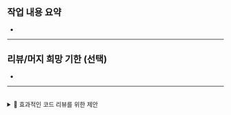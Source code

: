 ## 작업 내용 요약

<!-- 주요 개발 작업 내용을 간단히 서술해주세요 -->
<!-- 공동 작업이라면, 각자의 담당 영역을 함께 표기해주세요 -->

- 

---

## 리뷰/머지 희망 기한 (선택)

<!-- 해당 PR이 언제까지 리뷰되길 바라는지 작성해주세요 -->

- 

---

<!-- 안드로이드 전용 추가 템플릿
## 셀프 체크리스트
- [ ] 프로그램이 정상적으로 작동하는가?
- [ ] 모든 테스트가 통과하는가?
- [ ] 불필요한 주석 또는 디버깅을 위한 Log를 모두 제거하였는가?
- [ ] 코딩 스타일 가이드를 준수하였는가?
- [ ] IDE 코드 자동 정렬을 적용하였는가?
- [ ] 린트 검사를 통과하였는가?

## 스크린샷

---

## 테스트 방법

---

-->

<!-- 백엔드 전용 추가 템플릿

## 셀프 체크리스트
- [ ] 프로그램이 정상적으로 작동하는가?
- [ ] 모든 테스트가 통과하는가?
- [ ] 불필요한 주석 또는 디버깅을 위한 Log를 모두 제거하였는가?
- [ ] 코딩 스타일 가이드를 준수하였는가?
- [ ] IDE 코드 자동 정렬을 적용하였는가?

-->

<br/>
<details>
<summary> 📖 효과적인 코드 리뷰를 위한 제안 </summary>

## 1. 작업 목표 설정

### 목표 명확화
- 이슈 티켓 발행 시 이슈의 목표를 명확히 설정한다
- 큰 작업은 여러 개의 작은 티켓으로 분할하여 진행한다
- **PR은 최대 500 Line 제한**
- 주요 변경사항이나 새로운 패턴 도입 시 **반드시 사전에 논의**한다

## 2. 마감 기한 설정
- 리뷰 및 반영 기간이 길어질수록 PR의 크기는 커진다
- 리뷰에 대한 부담을 줄이기 위해 **피드백 마감기한을 팀과 설정**
  - **리뷰 완료 기준 24시간 이내**

## 3. 리뷰어의 자세와 원칙

### 3.1 기본 원칙
- 피드백은 **코드, 프로세스, 사양만**을 대상으로 한다
- 리뷰이와 리뷰어의 인격과는 **분리**되어야 한다
- 언어 폭력이나 비난이 섞인 지적은 리뷰가 아니다
- **시간에 쫓겨 리뷰의 품질을 낮추지 말자**

### 3.2 리뷰어의 자세
- **리뷰는 모두를 위한 것이다**: 나 자신과 팀, 서비스를 위한 것. 새로 감정이 상하지 않도록 노력이 필요
- **적절한 시간 분배**: 리뷰어가 감당할 수 있는 양의 리뷰를 나누고, 피드백 마감기한을 지키자
- **우선순위를 정해 피드백이 필요한 부분만 간단히 리뷰를 주고받는다**

### 3.3 리뷰 의견 제시 방법

#### 건설적 피드백
- **긍정적 표현 사용**
  - ❌ "이 코드는 잘못되었다"
  - ✅ "이 부분을 다음과 같이 개선할 수 있을 것 같습니다"

#### 구체적인 제안
- ❌ "성능이 안 좋다"
- ✅ "A 방법 대신 B를 사용하면 가독성이 향상될 것 같습니다"

#### 리뷰는 토론과 같다
- 토론을 하되, 리뷰를 넘길 때도 의견과 함께 리뷰어가 납득할 수 있는 이유와 근거(자료 등)를 충분히 제시

### 3.4 적절한 시간 분배
- 리뷰를 위한 리뷰는 리뷰 품질의 저하을 초래한다. 피드백 할 부분이 없다면 **칭찬을 남기자**
- 사람은 누구나 실수한다
- **리뷰어, 리뷰어 모두 실수를 빠르게 인정하고 열린 마음으로 토론하는 것이 중요**
- 실수를 지적받았을 때 **방어적이 되지 않는다**

---

## 효과적인 코드 리뷰를 위한 마인드셋
- **리뷰는 모두를 위한 것이다**: 나 자신과 팀, 서비스를 위한 것
- **사람은 누구나 실수한다**: 리뷰어, 리뷰어 모두 실수를 빠르게 인정하고 열린 마음으로 토론하는 것이 중요
- **칭찬도 좋은 코드 리뷰이다**: 특별히 남길 의견이 없다면 칭찬을 해보자

### 리뷰를 위한 리뷰 자제
- 리뷰를 위한 리뷰는 자제하자. 리뷰를 위한 리뷰는 지적을 초래한다

---
</details>

